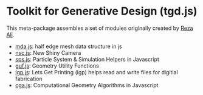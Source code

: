 Toolkit for Generative Design (tgd.js)
======================================

This meta-package assembles a set of modules originally created
by [Reza Ali](http://www.syedrezaali.com/#/ycam-grp/).

- [mda.js](https://github.com/YCAMInterlab/mda.js): half edge mesh data structure in js
- [nsc.js](https://github.com/YCAMInterlab/nsc.js): New Shiny Camera
- [sps.js](https://github.com/YCAMInterlab/sps.js): Particle System & Simulation Helpers in Javascript
- [guf.js](https://github.com/YCAMInterlab/guf.js): Geometry Utility Functions
- [lgp.js](https://github.com/YCAMInterlab/lpg.js): Lets Get Printing (lgp) helps read and write files for digitial fabrication
- [cga.js](https://github.com/YCAMInterlab/cga.js): Computational Geometry Algorithms in Javascript
